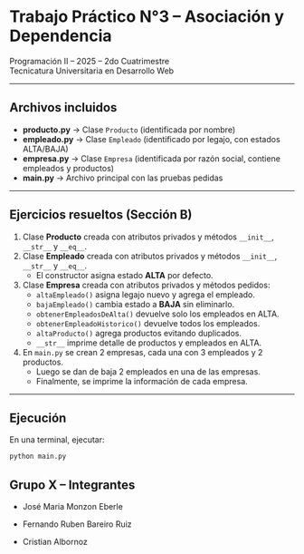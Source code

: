 # Trabajo Práctico N°3 – Asociación y Dependencia

Programación II – 2025 – 2do Cuatrimestre  
Tecnicatura Universitaria en Desarrollo Web

---

## Archivos incluidos

- **producto.py** → Clase `Producto` (identificada por nombre)
- **empleado.py** → Clase `Empleado` (identificado por legajo, con estados ALTA/BAJA)
- **empresa.py** → Clase `Empresa` (identificada por razón social, contiene empleados y productos)
- **main.py** → Archivo principal con las pruebas pedidas

---

## Ejercicios resueltos (Sección B)

1. Clase **Producto** creada con atributos privados y métodos `__init__`, `__str__` y `__eq__`.
2. Clase **Empleado** creada con atributos privados y métodos `__init__`, `__str__` y `__eq__`.
   - El constructor asigna estado **ALTA** por defecto.
3. Clase **Empresa** creada con atributos privados y métodos pedidos:
   - `altaEmpleado()` asigna legajo nuevo y agrega el empleado.
   - `bajaEmpleado()` cambia estado a **BAJA** sin eliminarlo.
   - `obtenerEmpleadosDeAlta()` devuelve solo los empleados en ALTA.
   - `obtenerEmpleadoHistorico()` devuelve todos los empleados.
   - `altaProducto()` agrega productos evitando duplicados.
   - `__str__` imprime detalle de productos y empleados en ALTA.
4. En `main.py` se crean 2 empresas, cada una con 3 empleados y 2 productos.
   - Luego se dan de baja 2 empleados en una de las empresas.
   - Finalmente, se imprime la información de cada empresa.

---

## Ejecución

En una terminal, ejecutar:

```bash
python main.py


```

## Grupo X – Integrantes

- José Maria Monzon Eberle

- Fernando Ruben Bareiro Ruiz

- Cristian Albornoz
